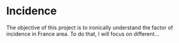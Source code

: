 # Incidence
The objective of this project is to ironically understand the factor of incidence in France area. To do that, I will focus on different...
